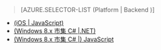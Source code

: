> [AZURE.SELECTOR-LIST (Platform | Backend )]
- [(iOS | JavaScript)](../articles/mobile-services-javascript-backend-ios-push-notifications-app-users.md)
- [(Windows 8.x 市集 C# |.NET)](../articles/mobile-services-dotnet-backend-windows-store-dotnet-push-notifications-app-users.md)
- [(Windows 8.x 市集 C# |) JavaScript](../articles/mobile-services-javascript-backend-windows-store-dotnet-push-notifications-app-users.md)

